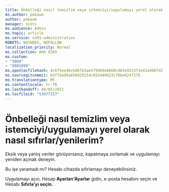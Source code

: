 ```yaml
---
title: Önbelleği nasıl temizlim veya istemciyi/uygulamayı yerel olarak nasıl sıfırlar/yenilerim?
ms.author: pebaum
author: pebaum
manager: scotv
ms.audience: Admin
ms.topic: article
ms.service: o365-administration
ROBOTS: NOINDEX, NOFOLLOW
localization_priority: Normal
ms.collection: Adm_O365
ms.custom:
- "3060"
- "9001099"
ms.openlocfilehash: 4c6f5ee46c6d6fb3ae579968e6660cd83e9313f1e43a4907d212a39f6eee9b6c
ms.sourcegitcommit: b5f7da89a650d2915dc652449623c78be6247175
ms.translationtype: MT
ms.contentlocale: tr-TR
ms.lasthandoff: 08/05/2021
ms.locfileid: "53977317"
---
```

# <a name="how-do-i-clear-the-cache-or-locally-resetrefresh-the-clientapp"></a>Önbelleği nasıl temizlim veya istemciyi/uygulamayı yerel olarak nasıl sıfırlar/yenilerim?

Eksik veya yanlış veriler görüyorsanız, kapatmaya zorlamak ve uygulamayı yeniden açmak deneyin.  

Bu işe yaramadı mı? Hesabı cihazda sıfırlamayı deneyebilirsiniz.
 
Uygulamayı açın, Hesap **Ayarları'Ayarlar** gidin, e-posta hesabını seçin ve Hesabı **Sıfırla'yı seçin.**